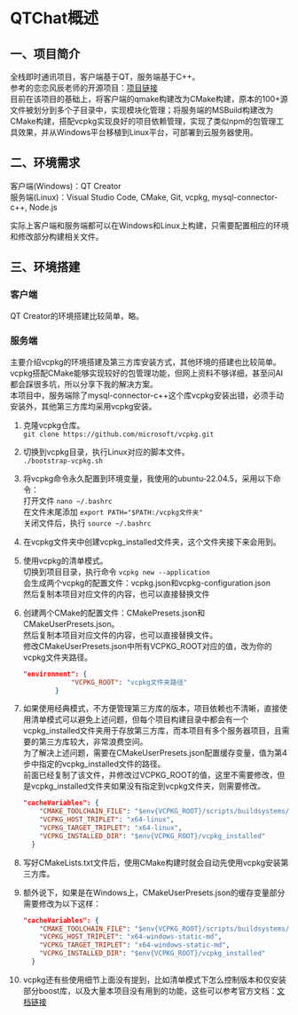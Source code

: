 # QTChat概述

## 一、项目简介

全栈即时通讯项目，客户端基于QT，服务端基于C++。  
参考的恋恋风辰老师的开源项目：[项目链接](https://gitee.com/secondtonone1/llfcchat)  
目前在该项目的基础上，将客户端的qmake构建改为CMake构建，原本的100+源文件被划分到多个子目录中，实现模块化管理；将服务端的MSBuild构建改为CMake构建，搭配vcpkg实现良好的项目依赖管理，实现了类似npm的包管理工具效果，并从Windows平台移植到Linux平台，可部署到云服务器使用。

## 二、环境需求

客户端(Windows)：QT Creator  
服务端(Linux)：Visual Studio Code, CMake, Git, vcpkg, mysql-connector-c++, Node.js

实际上客户端和服务端都可以在Windows和Linux上构建，只需要配置相应的环境和修改部分构建相关文件。

## 三、环境搭建

### 客户端

QT Creator的环境搭建比较简单，略。

### 服务端

主要介绍vcpkg的环境搭建及第三方库安装方式，其他环境的搭建也比较简单。  
vcpkg搭配CMake能够实现较好的包管理功能，但网上资料不够详细，甚至问AI都会踩很多坑，所以分享下我的解决方案。  
本项目中，服务端除了mysql-connector-c++这个库vcpkg安装出错，必须手动安装外，其他第三方库均采用vcpkg安装。

1. 克隆vcpkg仓库。  
`git clone https://github.com/microsoft/vcpkg.git`

2. 切换到vcpkg目录，执行Linux对应的脚本文件。  
`./bootstrap-vcpkg.sh`

3. 将vcpkg命令永久配置到环境变量，我使用的ubuntu-22.04.5，采用以下命令：  
打开文件 `nano ~/.bashrc`  
在文件末尾添加 `export PATH="$PATH:/vcpkg文件夹"`  
关闭文件后，执行 `source ~/.bashrc`

4. 在vcpkg文件夹中创建vcpkg_installed文件夹，这个文件夹接下来会用到。

5. 使用vcpkg的清单模式。  
切换到项目目录，执行命令 `vcpkg new --application`  
会生成两个vcpkg的配置文件：vcpkg.json和vcpkg-configuration.json  
然后复制本项目对应文件的内容，也可以直接替换文件  

6. 创建两个CMake的配置文件：CMakePresets.json和CMakeUserPresets.json。  
然后复制本项目对应文件的内容，也可以直接替换文件。  
修改CMakeUserPresets.json中所有VCPKG_ROOT对应的值，改为你的vcpkg文件夹路径。  

    ```json
    "environment": {
                "VCPKG_ROOT": "vcpkg文件夹路径"
            }
    ```

7. 如果使用经典模式，不方便管理第三方库的版本，项目依赖也不清晰，直接使用清单模式可以避免上述问题，但每个项目构建目录中都会有一个vcpkg_installed文件夹用于存放第三方库，而本项目有多个服务器项目，且需要的第三方库较大，非常浪费空间。  
为了解决上述问题，需要在CMakeUserPresets.json配置缓存变量，值为第4步中指定的vcpkg_installed文件的路径。  
前面已经复制了该文件，并修改过VCPKG_ROOT的值，这里不需要修改，但是vcpkg_installed文件夹如果没有指定到vcpkg文件夹，则需要修改。

    ```json
    "cacheVariables": {
        "CMAKE_TOOLCHAIN_FILE": "$env{VCPKG_ROOT}/scripts/buildsystems/vcpkg.cmake",
        "VCPKG_HOST_TRIPLET": "x64-linux",
        "VCPKG_TARGET_TRIPLET": "x64-linux",
        "VCPKG_INSTALLED_DIR": "$env{VCPKG_ROOT}/vcpkg_installed"
      }
    ```

8. 写好CMakeLists.txt文件后，使用CMake构建时就会自动先使用vcpkg安装第三方库。

9. 额外说下，如果是在Windows上，CMakeUserPresets.json的缓存变量部分需要修改为以下这样：

    ```json
    "cacheVariables": {
        "CMAKE_TOOLCHAIN_FILE": "$env{VCPKG_ROOT}/scripts/buildsystems/vcpkg.cmake",
        "VCPKG_HOST_TRIPLET": "x64-windows-static-md",
        "VCPKG_TARGET_TRIPLET": "x64-windows-static-md",
        "VCPKG_INSTALLED_DIR": "$env{VCPKG_ROOT}/vcpkg_installed"
      }
    ```

10. vcpkg还有些使用细节上面没有提到，比如清单模式下怎么控制版本和仅安装部分boost库，以及大量本项目没有用到的功能，这些可以参考官方文档：[文档链接](https://learn.microsoft.com/zh-cn/vcpkg/)
